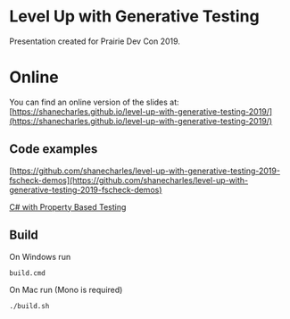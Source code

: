 # Level Up with Generative Testing

Presentation created for Prairie Dev Con 2019.

# Online

You can find an online version of the slides at:
[https://shanecharles.github.io/level-up-with-generative-testing-2019/](https://shanecharles.github.io/level-up-with-generative-testing-2019/)


## Code examples

[https://github.com/shanecharles/level-up-with-generative-testing-2019-fscheck-demos](https://github.com/shanecharles/level-up-with-generative-testing-2019-fscheck-demos)

[C# with Property Based Testing](https://github.com/shanecharles/level-up-with-generative-testing-2019-csharp-demo)

## Build

On Windows run

    build.cmd

On Mac run (Mono is required)

    ./build.sh

